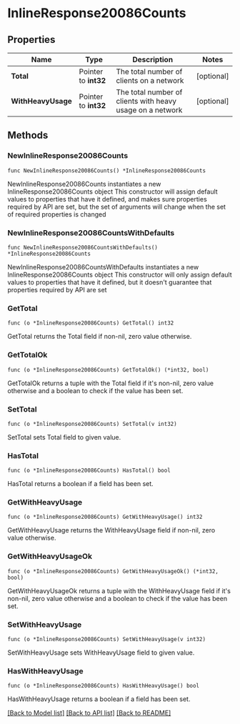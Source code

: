 # InlineResponse20086Counts

## Properties

Name | Type | Description | Notes
------------ | ------------- | ------------- | -------------
**Total** | Pointer to **int32** | The total number of clients on a network | [optional] 
**WithHeavyUsage** | Pointer to **int32** | The total number of clients with heavy usage on a network | [optional] 

## Methods

### NewInlineResponse20086Counts

`func NewInlineResponse20086Counts() *InlineResponse20086Counts`

NewInlineResponse20086Counts instantiates a new InlineResponse20086Counts object
This constructor will assign default values to properties that have it defined,
and makes sure properties required by API are set, but the set of arguments
will change when the set of required properties is changed

### NewInlineResponse20086CountsWithDefaults

`func NewInlineResponse20086CountsWithDefaults() *InlineResponse20086Counts`

NewInlineResponse20086CountsWithDefaults instantiates a new InlineResponse20086Counts object
This constructor will only assign default values to properties that have it defined,
but it doesn't guarantee that properties required by API are set

### GetTotal

`func (o *InlineResponse20086Counts) GetTotal() int32`

GetTotal returns the Total field if non-nil, zero value otherwise.

### GetTotalOk

`func (o *InlineResponse20086Counts) GetTotalOk() (*int32, bool)`

GetTotalOk returns a tuple with the Total field if it's non-nil, zero value otherwise
and a boolean to check if the value has been set.

### SetTotal

`func (o *InlineResponse20086Counts) SetTotal(v int32)`

SetTotal sets Total field to given value.

### HasTotal

`func (o *InlineResponse20086Counts) HasTotal() bool`

HasTotal returns a boolean if a field has been set.

### GetWithHeavyUsage

`func (o *InlineResponse20086Counts) GetWithHeavyUsage() int32`

GetWithHeavyUsage returns the WithHeavyUsage field if non-nil, zero value otherwise.

### GetWithHeavyUsageOk

`func (o *InlineResponse20086Counts) GetWithHeavyUsageOk() (*int32, bool)`

GetWithHeavyUsageOk returns a tuple with the WithHeavyUsage field if it's non-nil, zero value otherwise
and a boolean to check if the value has been set.

### SetWithHeavyUsage

`func (o *InlineResponse20086Counts) SetWithHeavyUsage(v int32)`

SetWithHeavyUsage sets WithHeavyUsage field to given value.

### HasWithHeavyUsage

`func (o *InlineResponse20086Counts) HasWithHeavyUsage() bool`

HasWithHeavyUsage returns a boolean if a field has been set.


[[Back to Model list]](../README.md#documentation-for-models) [[Back to API list]](../README.md#documentation-for-api-endpoints) [[Back to README]](../README.md)


